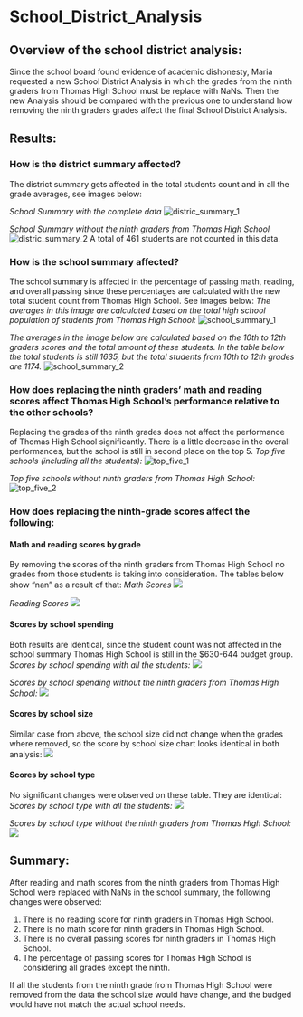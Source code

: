 # School_District_Analysis

## Overview of the school district analysis: 
Since the school board found evidence of academic dishonesty, Maria requested a new School District Analysis in which the grades from the ninth graders from Thomas High School must be replace with NaNs. Then the new Analysis should be compared with the previous one to understand how removing the ninth graders grades affect the final School District Analysis. 

## Results: 
### How is the district summary affected?
The district summary gets affected in the total students count and in all the grade averages, see images below:

*School Summary with the complete data*
 ![distric_summary_1](https://github.com/KatiuscaQ/School_District_Analysis/blob/main/Resources/district_summary_analysis1.PNG)

*School Summary without the ninth graders from Thomas High School*
 ![distric_summary_2](https://github.com/KatiuscaQ/School_District_Analysis/blob/main/Resources/district_summary_analysis2.PNG)
A total of 461 students are not counted in this data.

### How is the school summary affected?
The school summary is affected in the percentage of passing math, reading, and overall passing since these percentages are calculated with the new total student count from Thomas High School. See images below:
_The averages in this image are calculated based on the total high school population of students from Thomas High School:_
 ![school_summary_1](https://github.com/KatiuscaQ/School_District_Analysis/blob/main/Resources/school_summary_analysis1.PNG)

_The averages in the image below are calculated based on the 10th to 12th graders scores and the total amount of these students. In the table below the total students is still 1635, but the total students from 10th to 12th grades are 1174._ 
![school_summary_2](https://github.com/KatiuscaQ/School_District_Analysis/blob/main/Resources/school_summary_analysis2.PNG)

### How does replacing the ninth graders’ math and reading scores affect Thomas High School’s performance relative to the other schools?
Replacing the grades of the ninth grades does not affect the performance of Thomas High School significantly. There is a little decrease in the overall performances, but the school is still in second place on the top 5.
_Top five schools (including all the students):_
![top_five_1](https://github.com/KatiuscaQ/School_District_Analysis/blob/main/Resources/top_school_1.PNG)
 
_Top five schools without ninth graders from Thomas High School:_
 ![top_five_2](https://github.com/KatiuscaQ/School_District_Analysis/blob/main/Resources/top_school_2.PNG)
 
### How does replacing the ninth-grade scores affect the following:
#### Math and reading scores by grade
By removing the scores of the ninth graders from Thomas High School no grades from those students is taking into consideration. The tables below show “nan” as a result of that:
_Math Scores_
![](https://github.com/KatiuscaQ/School_District_Analysis/blob/main/Resources/math_scores_2.PNG)

_Reading Scores_
![](https://github.com/KatiuscaQ/School_District_Analysis/blob/main/Resources/redaing_scores_2.PNG)

#### Scores by school spending
Both results are identical, since the student count was not affected in the school summary Thomas High School is still in the $630-644 budget group.
_Scores by school spending with all the students:_
![](https://github.com/KatiuscaQ/School_District_Analysis/blob/main/Resources/spending_by_student1.PNG)

_Scores by school spending without the ninth graders from Thomas High School:_
![](https://github.com/KatiuscaQ/School_District_Analysis/blob/main/Resources/spending_by_student1.PNG)

#### Scores by school size
Similar case from above, the school size did not change when the grades where removed, so the score by school size chart looks identical in both analysis:
![](https://github.com/KatiuscaQ/School_District_Analysis/blob/main/Resources/score_by_size_2.)

#### Scores by school type
No significant changes were observed on these table. They are identical:
_Scores by school type with all the students:_
![](https://github.com/KatiuscaQ/School_District_Analysis/blob/main/Resources/score_by_type_1.PNG)

_Scores by school type without the ninth graders from Thomas High School:_
![](https://github.com/KatiuscaQ/School_District_Analysis/blob/main/Resources/score_by_type_2.PNG) 

## Summary: 

After reading and math scores from the ninth graders from Thomas High School were replaced with NaNs in the school summary, the following changes were observed:
1. There is no reading score for ninth graders in Thomas High School.
2. There is no math score for ninth graders in Thomas High School.
3. There is no overall passing scores for ninth graders in Thomas High School. 
4. The percentage of passing scores for Thomas High School is considering all grades except the ninth.

If all the students from the ninth grade from Thomas High School were removed from the data the school size would have change, and the budged would have not match the actual school needs. 
